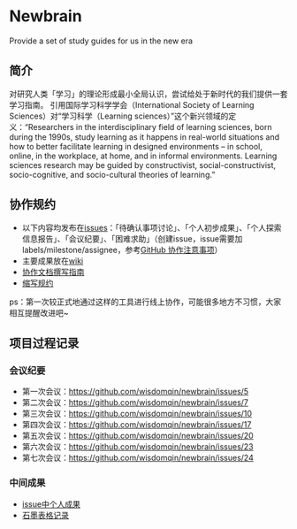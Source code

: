 # Newbrain
Provide a set of study guides for us in the new era

## 简介
对研究人类「学习」的理论形成最小全局认识，尝试给处于新时代的我们提供一套学习指南。
引用国际学习科学学会（International Society of Learning Sciences）对“学习科学（Learning sciences）”这个新兴领域的定义：“Researchers in the interdisciplinary field of learning sciences, born during the 1990s, study learning as it happens in real-world situations and how to better facilitate learning in designed environments – in school, online, in the workplace, at home, and in informal environments. Learning sciences research may be guided by constructivist, social-constructivist, socio-cognitive, and socio-cultural theories of learning.”

## 协作规约
- 以下内容均发布在[issues](https://github.com/wisdomqin/newbrain/issues)：「待确认事项讨论」、「个人初步成果」、「个人探索信息报告」、「会议纪要」、「困难求助」（创建issue，issue需要加labels/milestone/assignee，参考[GitHub 协作注意事项](https://ishanshan.im/community/HbGitHubCooperate.html)）
- 主要成果放在[wiki](https://github.com/wisdomqin/newbrain/wiki)
- [协作文档撰写指南](https://github.com/OpenMindClub/Share/wiki/HbDoc)
- [缩写规约](https://github.com/OpenMindClub/Share/wiki/HbShortRule)

ps：第一次较正式地通过这样的工具进行线上协作，可能很多地方不习惯，大家相互提醒改进吧~

## 项目过程记录
### 会议纪要
- 第一次会议：https://github.com/wisdomqin/newbrain/issues/5
- 第二次会议：https://github.com/wisdomqin/newbrain/issues/7
- 第三次会议：https://github.com/wisdomqin/newbrain/issues/10
- 第四次会议：https://github.com/wisdomqin/newbrain/issues/17
- 第五次会议：https://github.com/wisdomqin/newbrain/issues/20
- 第六次会议：https://github.com/wisdomqin/newbrain/issues/23
- 第七次会议：https://github.com/wisdomqin/newbrain/issues/24

### 中间成果
- [issue中个人成果](https://github.com/wisdomqin/newbrain/issues?q=is%3Aissue+label%3A%E4%B8%AA%E4%BA%BA%E6%88%90%E6%9E%9C+is%3Aopen)
- [石墨表格记录](https://shimo.im/sheets/OhLkVmAZPD81BXhC/49YJE)
